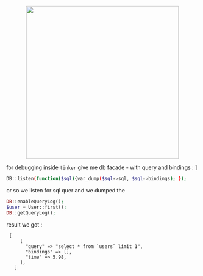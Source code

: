 <p align="center"><a href="https://laravel.com" target="_blank"><img src="https://raw.githubusercontent.com/laravel/art/master/logo-lockup/5%20SVG/2%20CMYK/1%20Full%20Color/laravel-logolockup-cmyk-red.svg" width="400"></a></p>


for debugging inside `tinker`
give me db facade - with query and bindings : ]


```bash
DB::listen(function($sql){var_dump($sql->sql, $sql->bindings); });
```
or  so we listen for sql quer and we dumped the
```php
DB::enableQueryLog();
$user = User::first();
DB::getQueryLog();
```
result we got :
```
 [
     [
       "query" => "select * from `users` limit 1",
       "bindings" => [],
       "time" => 5.98,
     ],
   ]
```
   